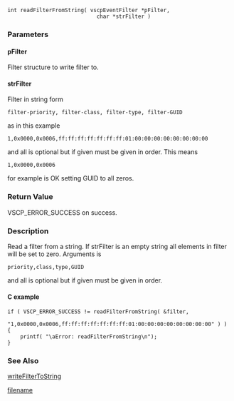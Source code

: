 

```clike
int readFilterFromString( vscpEventFilter *pFilter, 
                            char *strFilter )
```

### Parameters

#### pFilter
Filter structure to write filter to.

#### strFilter
Filter in string form

    filter-priority, filter-class, filter-type, filter-GUID

as in this example

    1,0x0000,0x0006,ff:ff:ff:ff:ff:ff:ff:01:00:00:00:00:00:00:00:00

and all is optional but if given must be given in order. This means

    1,0x0000,0x0006

for example is OK setting GUID to all zeros.


### Return Value
VSCP_ERROR_SUCCESS on success. 

### Description
Read a filter from a string. If strFilter is an empty string all elements in filter will be set to zero. Arguments is

    priority,class,type,GUID 

and all is optional but if given must be given in order. 

#### C example

```clike
if ( VSCP_ERROR_SUCCESS != readFilterFromString( &filter, 
                "1,0x0000,0x0006,ff:ff:ff:ff:ff:ff:ff:01:00:00:00:00:00:00:00:00" ) ) {
    printf( "\aError: readFilterFromString\n");   
}
```

### See Also
[writeFilterToString](writefiltertostring.md)



[filename](./bottom_copyright.md ':include')